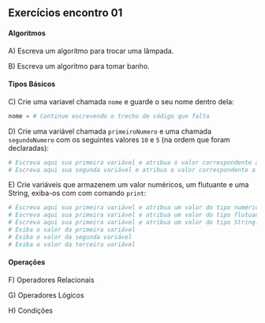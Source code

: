 ## Exercícios encontro 01

#### Algoritmos

A) Escreva um algoritmo para trocar uma lâmpada.

B) Escreva um algoritmo para tomar banho.

#### Tipos Básicos

C) Crie uma variavel chamada `nome` e guarde o seu nome dentro dela:
```python
nome = # Continue escrevendo o trecho de código que falta
```

D) Crie uma variável chamada `primeiroNumero` e uma chamada `segundoNumero` com os seguintes valores `10` e `5` (na ordem que foram declaradas):

```python
# Escreva aqui sua primeira variável e atribua o valor correspondente a ela.
# Escreva aqui sua segunda variável e atribua o valor correspondente a ela.
```

E) Crie variáveis que armazenem um valor numéricos, um flutuante e uma String, exiba-os com com comando `print`:
```python
# Escreva aqui sua primeira variável e atribua um valor do tipo numérico.
# Escreva aqui sua primeira variável e atribua um valor do tipo flutuante.
# Escreva aqui sua primeira variável e atribua um valor do tipo String.
# Exiba o valor da primeira variável
# Exiba o valor da segunda variável
# Exiba o valor da terceira variável
```

#### Operações

F) Operadores Relacionais

G) Operadores Lógicos

H) Condições
